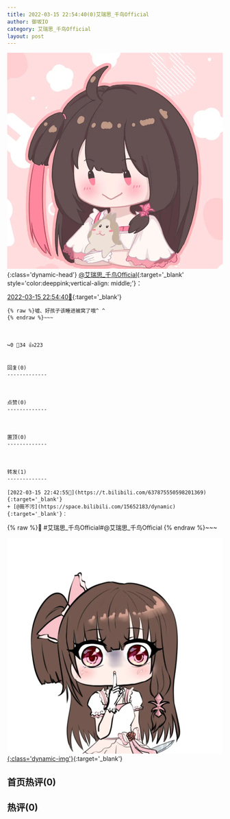 ```yaml
---
title: 2022-03-15 22:54:40(0)艾瑞思_千鸟Official
author: 御坂IO
category: 艾瑞思_千鸟Official
layout: post
---
```


![img](/images/7e08840c56f251de28bdf766b647bd5fe9a5d50a.jpg){:class='dynamic-head'}
[@艾瑞思_千鸟Official](https://space.bilibili.com/1090010845/dynamic){:target='_blank' style='color:deeppink;vertical-align: middle;'}：

[2022-03-15 22:54:40🔗](https://t.bilibili.com/637878578546999301){:target='_blank'}

~~~
{% raw %}噓、好孩子该睡进被窝了哦^ ^
{% endraw %}~~~



↪️0 💬34 👍223


回复(0)
-------------



点赞(0)
-------------



置顶(0)
-------------



转发(1)
-------------

[2022-03-15 22:42:55🔗](https://t.bilibili.com/637875550598201369){:target='_blank'}
+ [@莪不污](https://space.bilibili.com/15652183/dynamic){:target='_blank'}：
~~~
{% raw %}🤫
#艾瑞思_千鸟Official#@艾瑞思_千鸟Official 
{% endraw %}~~~


[![img](/images/f337b7f01d1e1d5a75d615f43017894d991347e5.png){:class='dynamic-img'}](/images/f337b7f01d1e1d5a75d615f43017894d991347e5.png){:target='_blank'}




首页热评(0)
-------------



热评(0)
-------------



